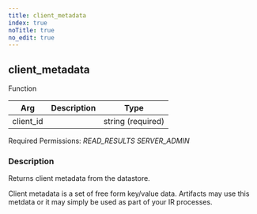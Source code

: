 ```yaml
---
title: client_metadata
index: true
noTitle: true
no_edit: true
---
```




<div class="vql_item"></div>


## client_metadata
<span class='vql_type pull-right page-header'>Function</span>



<div class="vqlargs"></div>

Arg | Description | Type
----|-------------|-----
client_id||string (required)

Required Permissions: 
<i class="linkcolour label pull-right label-success">READ_RESULTS</i>
<i class="linkcolour label pull-right label-success">SERVER_ADMIN</i>

### Description

Returns client metadata from the datastore.

Client metadata is a set of free form key/value data. Artifacts
may use this metdata or it may simply be used as part of your IR
processes.


